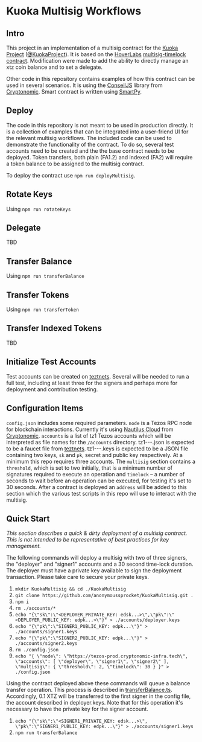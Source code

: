 # Kuoka Multisig Workflows

## Intro

This project in an implementation of a multisig contract for the [Kuoka Project](https://kuoka.org/) ([@KuokaProject](https://twitter.com/KuokaProject)). It is based on the [HoverLabs](https://twitter.com/HoverEng) [multisig-timelock contract](https://github.com/Hover-Labs/multisig-timelock). Modification were made to add the ability to directly manage an xtz coin balance and to set a delegate.

Other code in this repository contains examples of how this contract can be used in several scenarios. It is using the [ConseilJS](https://www.npmjs.com/package/conseiljs) library from [Cryptonomic](https://github.com/Cryptonomic/ConseilJS). Smart contract is written using [SmartPy](https://smartpy.io/ide).

## Deploy

The code in this repository is not meant to be used in production directly. It is a collection of examples that can be integrated into a user-friend UI for the relevant multisig workflows. The included code can be used to demonstrate the functionality of the contract. To do so, several test accounts need to be created and the the base contract needs to be deployed. Token transfers, both plain (FA1.2) and indexed (FA2) will require a token balance to be assigned to the multisig contract.

To deploy the contract use `npm run deployMultisig`.

## Rotate Keys

Using `npm run rotateKeys`

## Delegate

TBD

## Transfer Balance

Using `npm run transferBalance`

## Transfer Tokens

Using `npm run transferToken`

## Transfer Indexed Tokens

TBD

## Initialize Test Accounts

Test accounts can be created on [teztnets](https://teztnets.xyz/). Several will be needed to run a full test, including at least three for the signers and perhaps more for deployment and contribution testing.

## Configuration Items

`config.json` includes some required parameters. `node` is a Tezos RPC node for blockchain interactions. Currently it's using [Nautilus Cloud](https://nautilus.cloud/) from [Cryptonomic](https://twitter.com/CryptonomicTech). `accounts` is a list of tz1 Tezos accounts which will be interpreted as file names for the `/accounts` directory. tz1---.json is expected to be a faucet file from [teztnets](https://teztnets.xyz/). tz1---.keys is expected to be a JSON file containing two keys, `sk` and `pk`, secret and public key respectively. At a minimum this repo requires three accounts. The `multisig` section contains a `threshold`, which is set to two initially, that is a minimum number of signatures required to execute an operation and `timelock` – a number of seconds to wait before an operation can be executed, for testing it's set to 30 seconds. After a contract is deployed an `address` will be added to this section which the various test scripts in this repo will use to interact with the multisig.

## Quick Start

*This section describes a quick &amp; dirty deployment of a multisig contract. This is not intended to be representative of best practices for key management.*

The following commands will deploy a multisig with two of three signers, the "deployer" and "signer1" accounts and a 30 second time-lock duration. The deployer must have a private key available to sign the deployment transaction. Please take care to secure your private keys.

1. `mkdir KuokaMultisig && cd ./KuokaMultisig`
1. `git clone https://github.com/anonymoussprocket/KuokaMultisig.git .`
1. `npm i`
1. `rm ./accounts/*`
1. `echo "{\"sk\":\"<DEPLOYER_PRIVATE_KEY: edsk...>\",\"pk\":\"<DEPLOYER_PUBLIC_KEY: edpk...>\"}" > ./accounts/deployer.keys`
1. `echo "{\"pk\":\"SIGNER1_PUBLIC_KEY: edpk...\"}" > ./accounts/signer1.keys`
1. `echo "{\"pk\":\"SIGNER2_PUBLIC_KEY: edpk...\"}" > ./accounts/signer2.keys`
1. `rm ./config.json`
1. `echo "{ \"node\": \"https://tezos-prod.cryptonomic-infra.tech\", \"accounts\": [ \"deployer\", \"signer1\", \"signer2\" ], \"multisig\": { \"threshold\": 2, \"timelock\": 30 } }" > ./config.json`

Using the contract deployed above these commands will queue a balance transfer operation. This process is described in [transferBalance.ts](./src/transferBalance.ts#L50). Accordingly, 0.1 XTZ will be transferred to the first signer in the config file, the account described in deployer.keys. Note that for this operation it's necessary to have the private key for the signer account.

1. `echo "{\"sk\":\"<SIGNER1_PRIVATE_KEY: edsk...>\", \"pk\":\"SIGNER1_PUBLIC_KEY: edpk...\"}" > ./accounts/signer1.keys`
1. `npm run transferBalance`
